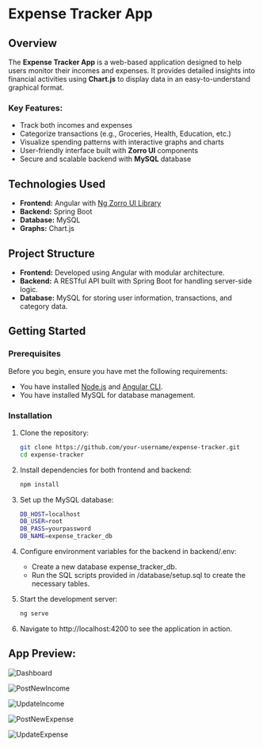 # Expense Tracker App

## Overview

The **Expense Tracker App** is a web-based application designed to help users monitor their incomes and expenses. It provides detailed insights into financial activities using **Chart.js** to display data in an easy-to-understand graphical format.

### Key Features:
- Track both incomes and expenses
- Categorize transactions (e.g., Groceries, Health, Education, etc.)
- Visualize spending patterns with interactive graphs and charts
- User-friendly interface built with **Zorro UI** components
- Secure and scalable backend with **MySQL** database

## Technologies Used

- **Frontend:** Angular with [Ng Zorro UI Library](https://ng.ant.design/)
- **Backend:** Spring Boot
- **Database:** MySQL
- **Graphs:** Chart.js

## Project Structure

- **Frontend:** Developed using Angular with modular architecture.
- **Backend:** A RESTful API built with Spring Boot for handling server-side logic.
- **Database:** MySQL for storing user information, transactions, and category data.

## Getting Started

### Prerequisites
Before you begin, ensure you have met the following requirements:
- You have installed [Node.js](https://nodejs.org/) and [Angular CLI](https://angular.io/cli).
- You have installed MySQL for database management.

### Installation

1. Clone the repository:
   ```bash
   git clone https://github.com/your-username/expense-tracker.git
   cd expense-tracker

2. Install dependencies for both frontend and backend:
   ```bash
   npm install
3. Set up the MySQL database:
   ```bash
   DB_HOST=localhost
   DB_USER=root
   DB_PASS=yourpassword
   DB_NAME=expense_tracker_db

4. Configure environment variables for the backend in backend/.env:
   - Create a new database expense_tracker_db.
   - Run the SQL scripts provided in /database/setup.sql to create the necessary tables.
   
5. Start the development server:
   ```bash
   ng serve
   
6. Navigate to http://localhost:4200 to see the application in action.

## App Preview:

![Dashboard](https://github.com/user-attachments/assets/475267e8-b47f-4f51-9904-22127213060e)

![PostNewIncome](https://github.com/user-attachments/assets/b2500a34-9412-461d-876c-69a022ce5319)

![UpdateIncome](https://github.com/user-attachments/assets/8c96399e-62a3-4b60-ad3f-c2bffc0e9408)

![PostNewExpense](https://github.com/user-attachments/assets/5e986791-7a9e-4c76-9b29-58da0b62e627)

![UpdateExpense](https://github.com/user-attachments/assets/bc3fadfd-19f8-45e4-93b4-8d0d1df134c1)




